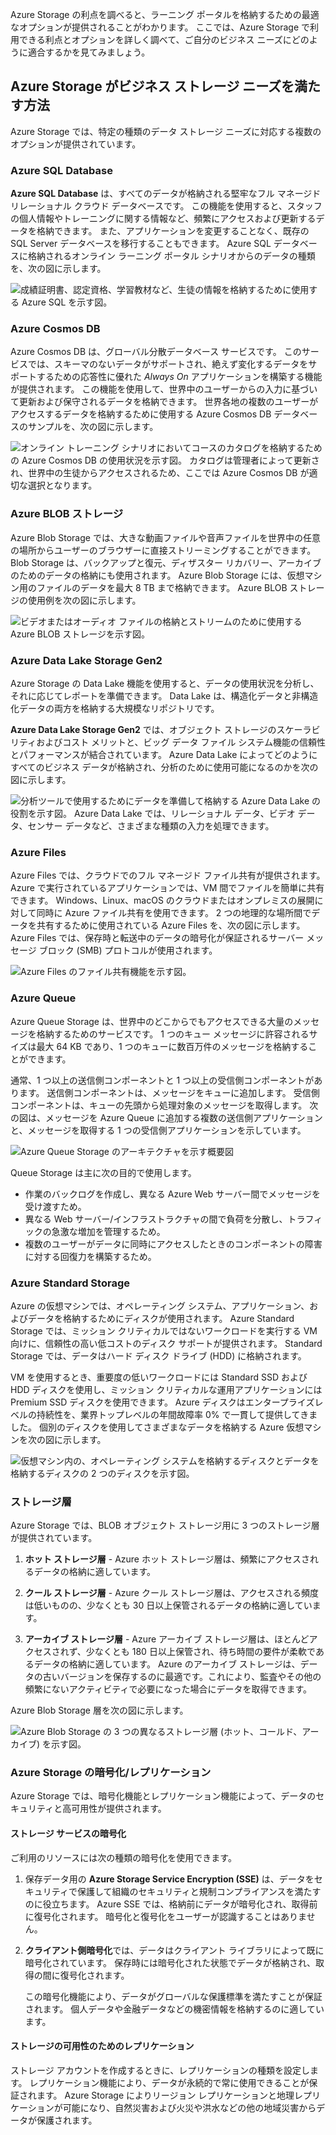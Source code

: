Azure Storage の利点を調べると、ラーニング ポータルを格納するための最適なオプションが提供されることがわかります。 ここでは、Azure Storage で利用できる利点とオプションを詳しく調べて、ご自分のビジネス ニーズにどのように適合するかを見てみましょう。

## <a name="how-azure-storage-can-meet-your-business-storage-needs"></a>Azure Storage がビジネス ストレージ ニーズを満たす方法

Azure Storage では、特定の種類のデータ ストレージ ニーズに対応する複数のオプションが提供されています。

### <a name="azure-sql-database"></a>Azure SQL Database

**Azure SQL Database** は、すべてのデータが格納される堅牢なフル マネージド リレーショナル クラウド データベースです。 この機能を使用すると、スタッフの個人情報やトレーニングに関する情報など、頻繁にアクセスおよび更新するデータを格納できます。 また、アプリケーションを変更することなく、既存の SQL Server データベースを移行することもできます。 Azure SQL データベースに格納されるオンライン ラーニング ポータル シナリオからのデータの種類を、次の図に示します。

![成績証明書、認定資格、学習教材など、生徒の情報を格納するために使用する Azure SQL を示す図。](../media/3-Azure_SQL.png)

### <a name="azure-cosmos-db"></a>Azure Cosmos DB

Azure Cosmos DB は、グローバル分散データベース サービスです。 このサービスでは、スキーマのないデータがサポートされ、絶えず変化するデータをサポートするための応答性に優れた *Always On* アプリケーションを構築する機能が提供されます。 この機能を使用して、世界中のユーザーからの入力に基づいて更新および保守されるデータを格納できます。 世界各地の複数のユーザーがアクセスするデータを格納するために使用する Azure Cosmos DB データベースのサンプルを、次の図に示します。

![オンライン トレーニング シナリオにおいてコースのカタログを格納するための Azure Cosmos DB の使用状況を示す図。 カタログは管理者によって更新され、世界中の生徒からアクセスされるため、ここでは Azure Cosmos DB が適切な選択となります。](../media/3-Azure_cosmos_db.png)

### <a name="azure-blob-storage"></a>Azure BLOB ストレージ

Azure Blob Storage では、大きな動画ファイルや音声ファイルを世界中の任意の場所からユーザーのブラウザーに直接ストリーミングすることができます。 Blob Storage は、バックアップと復元、ディザスター リカバリー、アーカイブのためのデータの格納にも使用されます。 Azure Blob Storage には、仮想マシン用のファイルのデータを最大 8 TB まで格納できます。 Azure BLOB ストレージの使用例を次の図に示します。

![ビデオまたはオーディオ ファイルの格納とストリームのために使用する Azure BLOB ストレージを示す図。](../media/3-Azure_blob.png)

### <a name="azure-data-lake-storage-gen2"></a>Azure Data Lake Storage Gen2

Azure Storage の Data Lake 機能を使用すると、データの使用状況を分析し、それに応じてレポートを準備できます。 Data Lake は、構造化データと非構造化データの両方を格納する大規模なリポジトリです。

**Azure Data Lake Storage Gen2** では、オブジェクト ストレージのスケーラビリティおよびコスト メリットと、ビッグ データ ファイル システム機能の信頼性とパフォーマンスが結合されています。 Azure Data Lake によってどのようにすべてのビジネス データが格納され、分析のために使用可能になるのかを次の図に示します。

![分析ツールで使用するためにデータを準備して格納する Azure Data Lake の役割を示す図。 Azure Data Lake では、リレーショナル データ、ビデオ データ、センサー データなど、さまざまな種類の入力を処理できます。](../media/3-Data_lake_store_concept.png)

### <a name="azure-files"></a>Azure Files

Azure Files では、クラウドでのフル マネージド ファイル共有が提供されます。 Azure で実行されているアプリケーションでは、VM 間でファイルを簡単に共有できます。 Windows、Linux、macOS のクラウドまたはオンプレミスの展開に対して同時に Azure ファイル共有を使用できます。 2 つの地理的な場所間でデータを共有するために使用されている Azure Files を、次の図に示します。 Azure Files では、保存時と転送中のデータの暗号化が保証されるサーバー メッセージ ブロック (SMB) プロトコルが使用されます。

![Azure Files のファイル共有機能を示す図。 ](../media/3-Azure_Files.png)

### <a name="azure-queue"></a>Azure Queue

Azure Queue Storage は、世界中のどこからでもアクセスできる大量のメッセージを格納するためのサービスです。 1 つのキュー メッセージに許容されるサイズは最大 64 KB であり、1 つのキューに数百万件のメッセージを格納することができます。

通常、1 つ以上の送信側コンポーネントと 1 つ以上の受信側コンポーネントがあります。 送信側コンポーネントは、メッセージをキューに追加します。 受信側コンポーネントは、キューの先頭から処理対象のメッセージを取得します。 次の図は、メッセージを Azure Queue に追加する複数の送信側アプリケーションと、メッセージを取得する 1 つの受信側アプリケーションを示しています。

![Azure Queue Storage のアーキテクチャを示す概要図](../media/3-Azure_Queue.png)

Queue Storage は主に次の目的で使用します。

- 作業のバックログを作成し、異なる Azure Web サーバー間でメッセージを受け渡すため。
- 異なる Web サーバー/インフラストラクチャの間で負荷を分散し、トラフィックの急激な増加を管理するため。
- 複数のユーザーがデータに同時にアクセスしたときのコンポーネントの障害に対する回復力を構築するため。

### <a name="azure-standard-storage"></a>Azure Standard Storage

Azure の仮想マシンでは、オペレーティング システム、アプリケーション、およびデータを格納するためにディスクが使用されます。 Azure Standard Storage では、ミッション クリティカルではないワークロードを実行する VM 向けに、信頼性の高い低コストのディスク サポートが提供されます。 Standard Storage では、データはハード ディスク ドライブ (HDD) に格納されます。

VM を使用するとき、重要度の低いワークロードには Standard SSD および HDD ディスクを使用し、ミッション クリティカルな運用アプリケーションには Premium SSD ディスクを使用できます。 Azure ディスクはエンタープライズレベルの持続性を、業界トップレベルの年間故障率 0% で一貫して提供してきました。 個別のディスクを使用してさまざまなデータを格納する Azure 仮想マシンを次の図に示します。

![仮想マシン内の、オペレーティング システムを格納するディスクとデータを格納するディスクの 2 つのディスクを示す図。](../media/3-Azure_disks.png)

### <a name="storage-tiers"></a>ストレージ層

Azure Storage では、BLOB オブジェクト ストレージ用に 3 つのストレージ層が提供されています。

1. **ホット ストレージ層** - Azure ホット ストレージ層は、頻繁にアクセスされるデータの格納に適しています。 

1. **クール ストレージ層** - Azure クール ストレージ層は、アクセスされる頻度は低いものの、少なくとも 30 日以上保管されるデータの格納に適しています。

1. **アーカイブ ストレージ層** - Azure アーカイブ ストレージ層は、ほとんどアクセスされず、少なくとも 180 日以上保管され、待ち時間の要件が柔軟であるデータの格納に適しています。 Azure のアーカイブ ストレージは、データの古いバージョンを保存するのに最適です。これにより、監査やその他の頻繁にないアクティビティで必要になった場合にデータを取得できます。

Azure Blob Storage 層を次の図に示します。

![Azure Blob Storage の 3 つの異なるストレージ層 (ホット、コールド、アーカイブ) を示す図。](../media/3-Archive_Storage_Tier.png)

### <a name="azure-storage-encryptionreplication"></a>Azure Storage の暗号化/レプリケーション

Azure Storage では、暗号化機能とレプリケーション機能によって、データのセキュリティと高可用性が提供されます。

#### <a name="encryption-for-storage-services"></a>ストレージ サービスの暗号化

ご利用のリソースには次の種類の暗号化を使用できます。

1. 保存データ用の **Azure Storage Service Encryption (SSE)** は、データをセキュリティで保護して組織のセキュリティと規制コンプライアンスを満たすのに役立ちます。 Azure SSE では、格納前にデータが暗号化され、取得前に復号化されます。 暗号化と復号化をユーザーが認識することはありません。
1. **クライアント側暗号化**では、データはクライアント ライブラリによって既に暗号化されています。 保存時には暗号化された状態でデータが格納され、取得の間に復号化されます。

    この暗号化機能により、データがグローバルな保護標準を満たすことが保証されます。 個人データや金融データなどの機密情報を格納するのに適しています。

#### <a name="replication-for-storage-availability"></a>ストレージの可用性のためのレプリケーション

ストレージ アカウントを作成するときに、レプリケーションの種類を設定します。 レプリケーション機能により、データが永続的で常に使用できることが保証されます。 Azure Storage によりリージョン レプリケーションと地理レプリケーションが可能になり、自然災害および火災や洪水などの他の地域災害からデータが保護されます。

